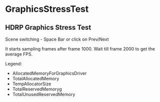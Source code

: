# GraphicsStressTest
## HDRP Graphics Stress Test

Scene switching - Space Bar or click on Prev/Next

It starts sampling frames after frame 1000. Wait till frame 2000 to get the average FPS.

Legend:
- AllocatedMemoryForGraphicsDriver
- TotalAllocatedMemory
- TempAllocatorSize
- TotalReservedMemoryg
- TotalUnusedReservedMemory

